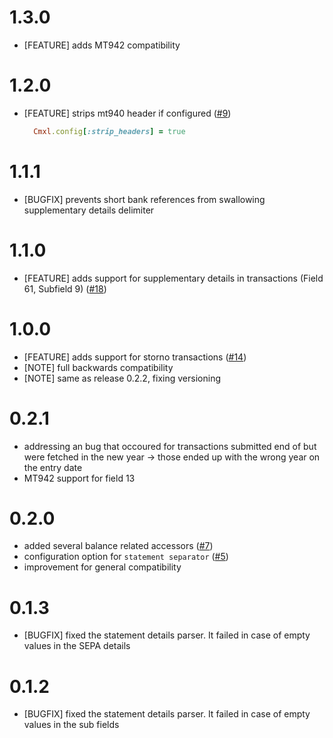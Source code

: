 # 1.3.0

- [FEATURE] adds MT942 compatibility

# 1.2.0

- [FEATURE] strips mt940 header if configured ([#9](https://github.com/railslove/cmxl/issues/9))
  ```ruby
    Cmxl.config[:strip_headers] = true
  ```

# 1.1.1

- [BUGFIX] prevents short bank references from swallowing supplementary details delimiter

# 1.1.0

- [FEATURE] adds support for supplementary details in transactions (Field 61, Subfield 9) ([#18](https://github.com/railslove/cmxl/issues/18))

# 1.0.0

- [FEATURE] adds support for storno transactions ([#14](https://github.com/railslove/cmxl/issues/14))
- [NOTE] full backwards compatibility
- [NOTE] same as release 0.2.2, fixing versioning

# 0.2.1

- addressing an bug that occoured for transactions submitted end of
  but were fetched in the new year -> those ended up with the wrong year
  on the entry date
- MT942 support for field 13

# 0.2.0

- added several balance related accessors ([#7](https://github.com/railslove/cmxl/issues/7))
- configuration option for `statement separator` ([#5](https://github.com/railslove/cmxl/issues/5))
- improvement for general compatibility

# 0.1.3

- [BUGFIX] fixed the statement details parser. It failed in case of empty values in the SEPA details

# 0.1.2

- [BUGFIX] fixed the statement details parser. It failed in case of empty values in the sub fields
